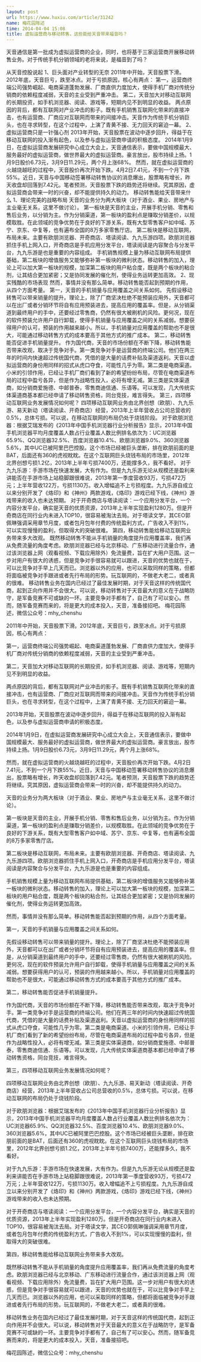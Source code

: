 ```yaml
---
layout: post
url: https://www.huxiu.com/article/31242
name: 梅花园陈述
time: 2014-04-04 15:08
title: 虚拟运营商与移动转售，这些能给天音带来福音吗？
---
```

天音通信是第一批成为虚拟运营商的企业，同时，也将基于三家运营商开展移动转售业务。对于传统手机分销领域的老将来说，是福音到了吗？

从天音控股说起 1、巨头面对产业转型的无奈 2011年中开始，天音股票下滑。2012年底，天音巨亏，跌至冰点。对于亏损原因，核心有两点： 第一，运营商终端公司强势崛起、电商渠道蓬勃发展、厂商直供力度加大，使得手机厂商对传统分销商的依赖程度减弱，天音的主业受到严重冲击。 第二，天音加大对移动互联网的长期投资，如手机浏览器、阅读、游戏等，短期内见不到明显的收益。 两点原因的背后，都有互联网对产业冲击的影子。既有手机销售互联网化带来的直接冲击，也有运营商、厂商应对互联网而带来的间接冲击。天音作为传统手机分销巨头，也在寻求转型，在这个过程中，上演了青黄不接、无力回天的窘迫一幕。 2、虚拟运营商只是一针强心剂 2013年开始，天音股票在波动中逐步回升，得益于在移动互联网的投入渐有起色，以及参与虚拟运营商申请的积极态度。 2014年1月9日，在虚拟运营商发展研究中心成立大会上，天音通信表示，要做中国规模最大、服务最好的虚拟运营商，做世界最大的虚拟运营商。豪言放出，股市持续上扬。1月9日股价6.73元，3月9日11.29元，两个月上涨68%。 然而，就在虚拟运营商的火越烧越旺的过程中，天音股价再次开始下跌。4月2日7.41元，不到一个月下跌55%。近日，天音与中国移动签署移动转售协议的消息爆出，股票略有增长，昨天收盘却回落到7.42元。笔者预测，天音股票下跌的趋势还将继续。究其原因，虚拟运营商会带来一时的兴奋，却不能提供持久的动力。 移动转售能给天音带来什么 1、理论完美的战略布局 天音的业务分为两大板块（对于酒业、果业、房地产与主业毫无关系，这里不做讨论）。 第一板块是天音的主业，开展手机分销、零售和售后业务，以分销为主。作为分销渠道，第一板块的盈利点是赚取分销差价，以规模取胜。在此领域的竞争优势在于良好的下游关系，既有大型零售客户如中域、苏宁、京东、中复等，也有遍布全国的8万多家零售厅店。 第二板块是移动互联网，布局未来。主要有欧朋浏览器、开奇商店、塔读阅读、九九乐游四项。欧朋浏览器抓住手机上网入口，开奇商店是手机应用分发平台，塔读阅读是内容聚合与分发平台，九九乐游是也是重要的内容组成。 手机销售规模上量为移动互联网布局提供基础，第二板块的增值服务又能够弥补第一板块的微利状态。移动转售的加入，理论上可以加大第一板块的规模，加深第二板块的用户粘合度，既是两个板块的粘合剂，让其结合更加紧密；又是协同发展的催化剂，使得业务运转更加高效。 2、现实残酷的市场表现 然而，事情并没有那么简单。移动转售能否起到预期的作用，从四个方面考量。 第一，天音的手机销量与应用覆盖之间关系如何。 先假设移动转售可以带来销量的提升。理论上，除了厂商坚决杜绝不能预装应用外，天音都可以在出厂或者分销环节将自有应用预装进去，提高应用的覆盖率。但是，从分销渠道到最终用户的手中，还要经过零售商，仍然有很大被刷机的风险。更何况，现在的软件预装允许用户自行卸载，使得手机销量与应用覆盖之间的关系减弱。想要获得用户的认可，预装的作用越来越小。所以，手机销量对应用覆盖的帮助也不是很大，可能通过移动转售方式的成本要高于其他方式的推广成本。 第二，移动转售能否促进手机销量提升。 作为国代商，天音的市场份额在不断下降，移动转售能否带来改观，取决于竞争对手。第一类竞争对手是运营商的终端公司。他们在两三年的时间内快速超过传统国代商，凭借的是大量的话费补贴及渠道返利。天音以虚拟运营商的身份用同样的招式从虎口夺食，可能性几乎为零。第二类是电商渠道。小米的引领作用，已经让手机厂商们看到了新的希望纷纷布局，尽管在电商渠道布局的过程中盈亏各异，但是作为战略性投入，必将有增无减。第三类是实体渠道商，如分销商爱施德、中邮普泰，零售商迪信通、乐语等。可以发现，几大传统实体渠道商基本都已经申请了移动转售资格，同台竞技，难言得失。 第三，四项移动互联网业务发展情况如何呢？ 四项移动互联网业务由北界创想（欧朋）、九九乐游、易天新动（塔读阅读、开奇商店）经营，2013年上半年营收占公司总营收的0.5%，总体亏损。可以说，在移动互联网的布局仍处于烧钱阶段。 对于欧朋浏览器：根据艾瑞发布的《2013年中国手机浏览器行业分析报告》显示，2013年中国手机浏览器平均月度覆盖人数占行业覆盖人数比例排名依次为：UC浏览器65.9%、QQ浏览器32.5%、百度浏览器10.4%、欧朋浏览器9.0%、360浏览器5.6%，其中UC已被阿里巴巴控股。这个市场已经被巨头垄断，排在欧朋前面的是BAT，后面还有360的虎视眈眈。在这个互联网巨头烧钱布局的市场里，2012年北界创想亏损1.2亿，2013年上半年亏损7400万，还能撑多久，我不看好。 对于九九乐游：手游市场在快速发展，大有作为。但是九九乐游无论从规模还是盈利来讲能否在手游市场上站稳脚跟很难说，2013年第一季度营收93万，亏损472万元；上半年营收122万，亏损1130万。收入增幅追不上亏损程度。九九乐游自成立以来分别开发了《烙印》和《神州》两款游戏，《烙印》游戏已经下线，《神州》游戏带来的收入也未达预期。 对于开奇商店与塔读阅读：一个应用分发平台，一个内容分发平台，确实是天音的优质资源，2013年上半年实现盈利1280万。但是开奇商店在同行业内未进入TOP10，很容易被淘汰去局。对于塔读文学，其CEO郭佩琳强调采用章节月度，或者包月包年付费的传统盈利方式，广告收入不到1%，可以实现慢慢的盈利，但取得大的突破很难。 第四，移动转售能给移动互联网业务带来多大改观。 既然移动转售不能从手机销量的角度提升应用覆盖率，我们再从免费流量的角度考虑。欧朋浏览器已经与北京移动、广东移动进行流量合作，通过该浏览器上网（观看视频、下载应用除外）免流量费，旨在扩大用户范围。这一步对用户有很大的诱惑，但是竞争对手很容易就可以跟进，天音的优势也就在于，可以比竞争对手早上几天而已。浏览器以外的应用，也可以采取同样的策略，但都将面临被竞争对手跟进或者先行布局的形势。玩互联网的，不做老大老二，或者真的很难。 移动转售业务在国内已经过了最佳发展时期，对于天音这样的传统国代商，起到正向作用并不会很大。可以说，移动转售对于天音最大的意义在于战略防守，是军备竞赛不可或缺的一环。主要竞争对手都有了，自己有了可以安心。然而，随军备竞赛而来的，将是更大的成本投入，天音，准备接招吧。 梅花园陈述，微信公众号：mhy_chenshu

2011年中开始，天音股票下滑。2012年底，天音巨亏，跌至冰点。对于亏损原因，核心有两点：

第一，运营商终端公司强势崛起、电商渠道蓬勃发展、厂商直供力度加大，使得手机厂商对传统分销商的依赖程度减弱，天音的主业受到严重冲击。

第二，天音加大对移动互联网的长期投资，如手机浏览器、阅读、游戏等，短期内见不到明显的收益。

两点原因的背后，都有互联网对产业冲击的影子。既有手机销售互联网化带来的直接冲击，也有运营商、厂商应对互联网而带来的间接冲击。天音作为传统手机分销巨头，也在寻求转型，在这个过程中，上演了青黄不接、无力回天的窘迫一幕。

2013年开始，天音股票在波动中逐步回升，得益于在移动互联网的投入渐有起色，以及参与虚拟运营商申请的积极态度。

2014年1月9日，在虚拟运营商发展研究中心成立大会上，天音通信表示，要做中国规模最大、服务最好的虚拟运营商，做世界最大的虚拟运营商。豪言放出，股市持续上扬。1月9日股价6.73元，3月9日11.29元，两个月上涨68%。

然而，就在虚拟运营商的火越烧越旺的过程中，天音股价再次开始下跌。4月2日7.41元，不到一个月下跌55%。近日，天音与中国移动签署移动转售协议的消息爆出，股票略有增长，昨天收盘却回落到7.42元。笔者预测，天音股票下跌的趋势还将继续。究其原因，虚拟运营商会带来一时的兴奋，却不能提供持久的动力。

天音的业务分为两大板块（对于酒业、果业、房地产与主业毫无关系，这里不做讨论）。

第一板块是天音的主业，开展手机分销、零售和售后业务，以分销为主。作为分销渠道，第一板块的盈利点是赚取分销差价，以规模取胜。在此领域的竞争优势在于良好的下游关系，既有大型零售客户如中域、苏宁、京东、中复等，也有遍布全国的8万多家零售厅店。

第二板块是移动互联网，布局未来。主要有欧朋浏览器、开奇商店、塔读阅读、九九乐游四项。欧朋浏览器抓住手机上网入口，开奇商店是手机应用分发平台，塔读阅读是内容聚合与分发平台，九九乐游是也是重要的内容组成。

手机销售规模上量为移动互联网布局提供基础，第二板块的增值服务又能够弥补第一板块的微利状态。移动转售的加入，理论上可以加大第一板块的规模，加深第二板块的用户粘合度，既是两个板块的粘合剂，让其结合更加紧密；又是协同发展的催化剂，使得业务运转更加高效。

然而，事情并没有那么简单。移动转售能否起到预期的作用，从四个方面考量。

第一，天音的手机销量与应用覆盖之间关系如何。

先假设移动转售可以带来销量的提升。理论上，除了厂商坚决杜绝不能预装应用外，天音都可以在出厂或者分销环节将自有应用预装进去，提高应用的覆盖率。但是，从分销渠道到最终用户的手中，还要经过零售商，仍然有很大被刷机的风险。更何况，现在的软件预装允许用户自行卸载，使得手机销量与应用覆盖之间的关系减弱。想要获得用户的认可，预装的作用越来越小。所以，手机销量对应用覆盖的帮助也不是很大，可能通过移动转售方式的成本要高于其他方式的推广成本。

第二，移动转售能否促进手机销量提升。

作为国代商，天音的市场份额在不断下降，移动转售能否带来改观，取决于竞争对手。第一类竞争对手是运营商的终端公司。他们在两三年的时间内快速超过传统国代商，凭借的是大量的话费补贴及渠道返利。天音以虚拟运营商的身份用同样的招式从虎口夺食，可能性几乎为零。第二类是电商渠道。小米的引领作用，已经让手机厂商们看到了新的希望纷纷布局，尽管在电商渠道布局的过程中盈亏各异，但是作为战略性投入，必将有增无减。第三类是实体渠道商，如分销商爱施德、中邮普泰，零售商迪信通、乐语等。可以发现，几大传统实体渠道商基本都已经申请了移动转售资格，同台竞技，难言得失。

第三，四项移动互联网业务发展情况如何呢？

四项移动互联网业务由北界创想（欧朋）、九九乐游、易天新动（塔读阅读、开奇商店）经营，2013年上半年营收占公司总营收的0.5%，总体亏损。可以说，在移动互联网的布局仍处于烧钱阶段。

对于欧朋浏览器：根据艾瑞发布的《2013年中国手机浏览器行业分析报告》显示，2013年中国手机浏览器平均月度覆盖人数占行业覆盖人数比例排名依次为：UC浏览器65.9%、QQ浏览器32.5%、百度浏览器10.4%、欧朋浏览器9.0%、360浏览器5.6%，其中UC已被阿里巴巴控股。这个市场已经被巨头垄断，排在欧朋前面的是BAT，后面还有360的虎视眈眈。在这个互联网巨头烧钱布局的市场里，2012年北界创想亏损1.2亿，2013年上半年亏损7400万，还能撑多久，我不看好。

对于九九乐游：手游市场在快速发展，大有作为。但是九九乐游无论从规模还是盈利来讲能否在手游市场上站稳脚跟很难说，2013年第一季度营收93万，亏损472万元；上半年营收122万，亏损1130万。收入增幅追不上亏损程度。九九乐游自成立以来分别开发了《烙印》和《神州》两款游戏，《烙印》游戏已经下线，《神州》游戏带来的收入也未达预期。

对于开奇商店与塔读阅读：一个应用分发平台，一个内容分发平台，确实是天音的优质资源，2013年上半年实现盈利1280万。但是开奇商店在同行业内未进入TOP10，很容易被淘汰去局。对于塔读文学，其CEO郭佩琳强调采用章节月度，或者包月包年付费的传统盈利方式，广告收入不到1%，可以实现慢慢的盈利，但取得大的突破很难。

第四，移动转售能给移动互联网业务带来多大改观。

既然移动转售不能从手机销量的角度提升应用覆盖率，我们再从免费流量的角度考虑。欧朋浏览器已经与北京移动、广东移动进行流量合作，通过该浏览器上网（观看视频、下载应用除外）免流量费，旨在扩大用户范围。这一步对用户有很大的诱惑，但是竞争对手很容易就可以跟进，天音的优势也就在于，可以比竞争对手早上几天而已。浏览器以外的应用，也可以采取同样的策略，但都将面临被竞争对手跟进或者先行布局的形势。玩互联网的，不做老大老二，或者真的很难。

移动转售业务在国内已经过了最佳发展时期，对于天音这样的传统国代商，起到正向作用并不会很大。可以说，移动转售对于天音最大的意义在于战略防守，是军备竞赛不可或缺的一环。主要竞争对手都有了，自己有了可以安心。然而，随军备竞赛而来的，将是更大的成本投入，天音，准备接招吧。

梅花园陈述，微信公众号：mhy_chenshu

